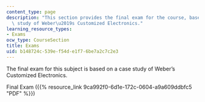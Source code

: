 ```yaml
---
content_type: page
description: "This section provides the final exam for the course, based on a case\
  \ study of Weber\u2019s Customized Electronics."
learning_resource_types:
- Exams
ocw_type: CourseSection
title: Exams
uid: b148724c-539e-f54d-e1f7-6be7a2c7c2e3
---
```


The final exam for this subject is based on a case study of Weber’s Customized Electronics.

Final Exam ({{% resource_link 9ca992f0-6d1e-172c-0604-a9a609ddbfc5 "PDF" %}})